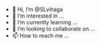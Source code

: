 - 👋 Hi, I’m @SLvihaga
- 👀 I’m interested in ...
- 🌱 I’m currently learning ...
- 💞️ I’m looking to collaborate on ...
- 📫 How to reach me ...

<!---
SLvihaga/SLvihaga is a ✨ special ✨ repository because its `README.md` (this file) appears on your GitHub profile.
You can click the Preview link to take a look at your changes.
--->
